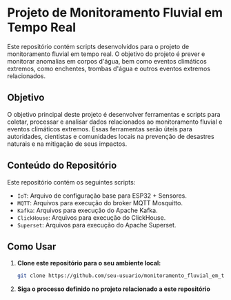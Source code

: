 # Projeto de Monitoramento Fluvial em Tempo Real

Este repositório contém scripts desenvolvidos para o projeto de monitoramento fluvial em tempo real. O objetivo do projeto é prever e monitorar anomalias em corpos d'água, bem como eventos climáticos extremos, como enchentes, trombas d'água e outros eventos extremos relacionados.

## Objetivo

O objetivo principal deste projeto é desenvolver ferramentas e scripts para coletar, processar e analisar dados relacionados ao monitoramento fluvial e eventos climáticos extremos. Essas ferramentas serão úteis para autoridades, cientistas e comunidades locais na prevenção de desastres naturais e na mitigação de seus impactos.

## Conteúdo do Repositório

Este repositório contém os seguintes scripts:

- `IoT`: Arquivo de configuração base para ESP32 + Sensores.
- `MQTT`: Arquivos para execução do broker MQTT Mosquitto.
- `Kafka`: Arquivos para execução do Apache Kafka.
- `ClickHouse`: Arquivos para execução do ClickHouse.
- `Superset`: Arquivos para execução do Apache Superset.
  
## Como Usar

1. **Clone este repositório para o seu ambiente local:**

   ```bash
   git clone https://github.com/seu-usuario/monitoramento_fluvial_em_tempo_real.git

2. **Siga o processo definido no projeto relacionado a este repositório**
